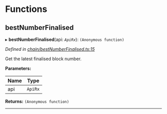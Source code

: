 

# Functions

<a id="bestnumberfinalised"></a>

##  bestNumberFinalised

▸ **bestNumberFinalised**(api: *`ApiRx`*): `(Anonymous function)`

*Defined in [chain/bestNumberFinalised.ts:15](https://github.com/polkadot-js/api/blob/a083a6b/packages/api-derive/src/chain/bestNumberFinalised.ts#L15)*

Get the latest finalised block number.

**Parameters:**

| Name | Type |
| ------ | ------ |
| api | `ApiRx` |

**Returns:** `(Anonymous function)`

___

